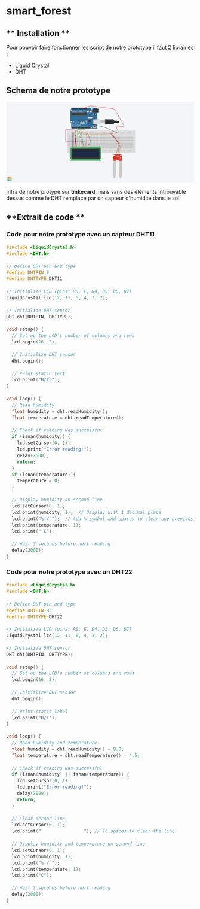 # smart_forest

## ** Installation **

Pour pouvoir faire fonctionner les script de notre prototype il faut 2 librairies : 
* Liquid Crystal
* DHT

## **Schema de notre prototype**

![Infra protoype](https://github.com/quentin-beaufort/smart_forest/blob/main/Fantastic%20Krunk.png)

Infra de notre protype sur **tinkecard**, mais sans des éléments introuvable dessus comme le DHT remplacé par un capteur d'humidité dans le sol.

## **Extrait de code **

### Code pour notre prototype avec un capteur DHT11 

``` cpp
#include <LiquidCrystal.h>
#include <DHT.h>

// Define DHT pin and type
#define DHTPIN 8
#define DHTTYPE DHT11

// Initialize LCD (pins: RS, E, D4, D5, D6, D7)
LiquidCrystal lcd(12, 11, 5, 4, 3, 2);

// Initialize DHT sensor
DHT dht(DHTPIN, DHTTYPE);

void setup() {
  // Set up the LCD's number of columns and rows
  lcd.begin(16, 2);
  
  // Initialize DHT sensor
  dht.begin();
  
  // Print static text
  lcd.print("H/T:");
}

void loop() {
  // Read humidity
  float humidity = dht.readHumidity();
  float temperature = dht.readTemperature();
  
  // Check if reading was successful
  if (isnan(humidity)) {
    lcd.setCursor(0, 1);
    lcd.print("Error reading!");
    delay(2000);
    return;
  }
  if (isnan(temperature)){
    temperature = 0;
  }
  
  // Display humidity on second line
  lcd.setCursor(0, 1);
  lcd.print(humidity, 1);  // Display with 1 decimal place
  lcd.print("% / ");  // Add % symbol and spaces to clear any previous characters
  lcd.print(temperature, 1);
  lcd.print(" C");
  
  // Wait 2 seconds before next reading
  delay(2000);
}
```
### Code pour notre prototype avec un DHT22 

``` cpp
#include <LiquidCrystal.h>
#include <DHT.h>

// Define DHT pin and type
#define DHTPIN 8
#define DHTTYPE DHT22

// Initialize LCD (pins: RS, E, D4, D5, D6, D7)
LiquidCrystal lcd(12, 11, 5, 4, 3, 2);

// Initialize DHT sensor
DHT dht(DHTPIN, DHTTYPE);

void setup() {
  // Set up the LCD's number of columns and rows
  lcd.begin(16, 2);
  
  // Initialize DHT sensor
  dht.begin();
  
  // Print static label
  lcd.print("H/T");
}

void loop() {
  // Read humidity and temperature
  float humidity = dht.readHumidity() - 9.0;
  float temperature = dht.readTemperature() - 4.5;
  
  // Check if reading was successful
  if (isnan(humidity) || isnan(temperature)) {
    lcd.setCursor(0, 1);
    lcd.print("Error reading!");
    delay(2000);
    return;
  }
  
  // Clear second line
  lcd.setCursor(0, 1);
  lcd.print("                "); // 16 spaces to clear the line
  
  // Display humidity and temperature on second line
  lcd.setCursor(0, 1);
  lcd.print(humidity, 1);
  lcd.print("% / ");
  lcd.print(temperature, 1);
  lcd.print("C");
  
  // Wait 2 seconds before next reading
  delay(2000);
}
```
